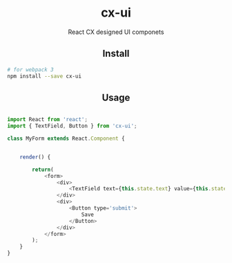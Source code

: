 <div align='center'>
    <h1>
        cx-ui
    </h1>
    <p>
        React CX designed UI componets
    </p>
</div>

<h2 align='center'>Install</h2>

```bash
# for webpack 3
npm install --save cx-ui
```

<h2 align='center'>Usage</h2>

```js

import React from 'react';
import { TextField, Button } from 'cx-ui';

class MyForm extends React.Component {


    render() {

        return(
            <form>
                <div>
                    <TextField text={this.state.text} value={this.state.value} />
                </div>
                <div>
                    <Button type='submit'>
                        Save
                    </Button>
                </div>
            </form>
        );
    }
}


```
